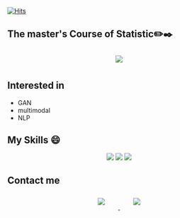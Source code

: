 [![Hits](https://hits.seeyoufarm.com/api/count/incr/badge.svg?url=https%3A%2F%2Fgithub.com%2FHuni0318&count_bg=%237198C9&title_bg=%23555555&icon=github.svg&icon_color=%23E7E7E7&title=hits&edge_flat=false)](https://hits.seeyoufarm.com)

## The master's Course of Statistic✏️✒️
<div id="main" align="center">
    <img 
        src="https://github-readme-stats.vercel.app/api?username=Huni0318&hide=stars,contribs&count_private=true&show_icons=true"
        style="height: auto; margin-left: 20px; margin-right: 20px; padding: 10px;"/>
</div>


## Interested in
- GAN
- multimodal
- NLP
## My Skills 😄
<p align="center">
    <img src="https://img.shields.io/badge/Python-3766AB?style=flat-square&logo=Python&logoColor=white"/>
    <img src="https://img.shields.io/badge/Mysql-E6B91E?style=flat-square&logo=MySql&logoColor=white"/>
    <img src="https://img.shields.io/badge/R-276DC3?style=flat-square&logo=R&logoColor=white"/>
</p>

## Contact me

<div align="center">
    <a href="mailto:zlatkd12@gmail.com">
        <img 
            src="https://img.shields.io/badge/Gmail-D14836?style=for-the-badge&logo=gmail&logoColor=white&link=https://instagram.com/ss_03h/"
            style="height: auto; margin-left: 20px; margin-right: 20px; padding: 10px;"/>
    </a>
    <a href="https://instagram.com/ss_03h">
        <img 
            src="https://img.shields.io/badge/Instagram-E4405F?style=for-the-badge&logo=instagram&logoColor=white&link=https://instagram.com/ss_03h/"
            style="height: auto; margin-left: 20px; margin-right: 20px; padding: 10px;"/>
    </a>
    
</div>
<!--
**Huni0318/Huni0318** is a ✨ _special_ ✨ repository because its `README.md` (this file) appears on your GitHub profile.

Here are some ideas to get you started:

- 🔭 I’m currently working on ...
- 🌱 I’m currently learning ...
- 👯 I’m looking to collaborate on ...
- 🤔 I’m looking for help with ...
- 💬 Ask me about ...
- 📫 How to reach me: ...
- 😄 Pronouns: ...
- ⚡ Fun fact: ...
-->
